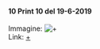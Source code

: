 #### 10 Print 10 del 19-6-2019  
Immagine: ![+](https://i.imgur.com/70kbSKj.png)  
Link: [+](https://editor.p5js.org/r.babolin@gmail.com/full/L_vQ1Fjof)
